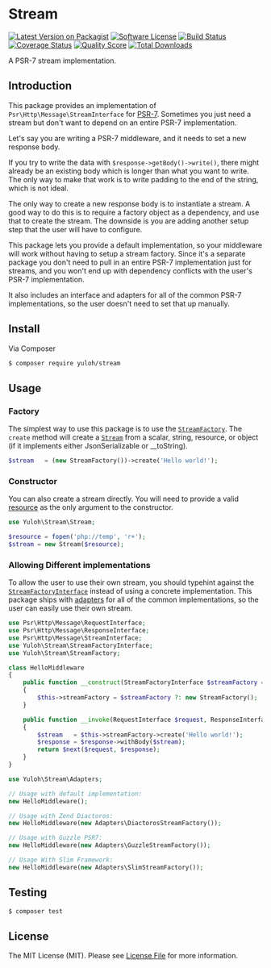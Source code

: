 # Stream

[![Latest Version on Packagist][ico-version]][link-packagist]
[![Software License][ico-license]](LICENSE.md)
[![Build Status][ico-travis]][link-travis]
[![Coverage Status][ico-scrutinizer]][link-scrutinizer]
[![Quality Score][ico-code-quality]][link-code-quality]
[![Total Downloads][ico-downloads]][link-downloads]

A PSR-7 stream implementation.

## Introduction

This package provides an implementation of `Psr\Http\Message\StreamInterface` for [PSR-7](http://www.php-fig.org/psr/psr-7/).  Sometimes you just need a stream but don't want to depend on an entire PSR-7 implementation.

Let's say you are writing a PSR-7 middleware, and it needs to set a new response body.

If you try to write the data with `$response->getBody()->write()`, there might already be an existing body which is longer than what you want to write.  The only way to make that work is to write padding to the end of the string, which is not ideal.

The only way to create a new response body is to instantiate a stream.  A good way to do this is to require a factory object as a dependency, and use that to create the stream.  The downside is you are adding another setup step that the user will have to configure.

This package lets you provide a default implementation, so your middleware will work without having to setup a stream factory.  Since it's a separate package you don't need to pull in an entire PSR-7 implementation just for streams, and you won't end up with dependency conflicts with the user's PSR-7 implementation.

It also includes an interface and adapters for all of the common PSR-7 implementations, so the user doesn't need to set that up manually.

## Install

Via Composer

``` bash
$ composer require yuloh/stream
```

## Usage

### Factory

The simplest way to use this package is to use the [`StreamFactory`](./src/StreamFactory.php).  The `create` method will create a [`Stream`](./src/Stream.php) from a scalar, string, resource, or object (if it implements either JsonSerializable or __toString).

```php
$stream   = (new StreamFactory())->create('Hello world!');
```

### Constructor

You can also create a stream directly.  You will need to provide a valid [resource](http://php.net/manual/en/language.types.resource.php) as the only argument to the constructor.

```php
use Yuloh\Stream\Stream;

$resource = fopen('php://temp', 'r+');
$stream = new Stream($resource);
```

### Allowing Different implementations

To allow the user to use their own stream, you should typehint against the [`StreamFactoryInterface`](src/StreamFactoryInterface) instead of using a concrete implementation.  This package ships with [adapters](src/Adapters) for all of the common implementations, so the user can easily use their own stream.

```php
use Psr\Http\Message\RequestInterface;
use Psr\Http\Message\ResponseInterface;
use Psr\Http\Message\StreamInterface;
use Yuloh\Stream\StreamFactoryInterface;
use Yuloh\Stream\StreamFactory;

class HelloMiddleware
{
    public function __construct(StreamFactoryInterface $streamFactory = null)
    {
        $this->streamFactory = $streamFactory ?: new StreamFactory();
    }

    public function __invoke(RequestInterface $request, ResponseInterface $response, callable $next)
    {
        $stream   = $this->streamFactory->create('Hello world!');
        $response = $response->withBody($stream);
        return $next($request, $response);
    }
}
```

```php
use Yuloh\Stream\Adapters;

// Usage with default implementation:
new HelloMiddleware();

// Usage with Zend Diactoros:
new HelloMiddleware(new Adapters\DiactorosStreamFactory());

// Usage with Guzzle PSR7:
new HelloMiddleware(new Adapters\GuzzleStreamFactory());

// Usage With Slim Framework:
new HelloMiddleware(new Adapters\SlimStreamFactory());
```

## Testing

``` bash
$ composer test
```

## License

The MIT License (MIT). Please see [License File](LICENSE.md) for more information.

[ico-version]: https://img.shields.io/packagist/vpre/yuloh/stream.svg?style=flat-square
[ico-license]: https://img.shields.io/badge/license-MIT-brightgreen.svg?style=flat-square
[ico-travis]: https://img.shields.io/travis/yuloh/stream/master.svg?style=flat-square
[ico-scrutinizer]: https://img.shields.io/scrutinizer/coverage/g/yuloh/stream.svg?style=flat-square
[ico-code-quality]: https://img.shields.io/scrutinizer/g/yuloh/stream.svg?style=flat-square
[ico-downloads]: https://img.shields.io/packagist/dt/yuloh/stream.svg?style=flat-square

[link-packagist]: https://packagist.org/packages/yuloh/stream
[link-travis]: https://travis-ci.org/yuloh/stream
[link-scrutinizer]: https://scrutinizer-ci.com/g/yuloh/stream/code-structure
[link-code-quality]: https://scrutinizer-ci.com/g/yuloh/stream
[link-downloads]: https://packagist.org/packages/yuloh/stream
[link-author]: https://github.com/yuloh
[link-contributors]: ../../contributors
